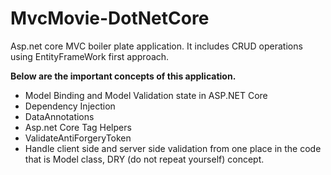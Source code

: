 # MvcMovie-DotNetCore
Asp.net core MVC boiler plate application. It includes CRUD operations using EntityFrameWork first approach.

**Below are the important concepts of this application.**
* Model Binding and Model Validation state in ASP.NET Core
* Dependency Injection
* DataAnnotations
* Asp.net Core Tag Helpers
* ValidateAntiForgeryToken
* Handle client side and server side validation from one place in the code that is Model class, DRY (do not repeat yourself) concept.
